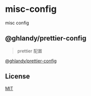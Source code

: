 # misc-config

misc config

## @ghlandy/prettier-config

> prettier 配置

[@ghlandy/prettier-config](./packages/prettier-config/README.md)

## License

[MIT](./LICENSE.md)
